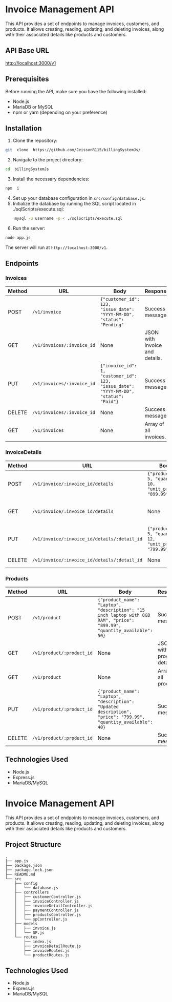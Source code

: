 
# Invoice Management API

This API provides a set of endpoints to manage invoices, customers, and products. It allows creating, reading, updating, and deleting invoices, along with their associated details like products and customers.

## API Base URL

[http://localhost:3000/v1](http://localhost:3000/v1)

## Prerequisites

Before running the API, make sure you have the following installed:

-   Node.js
-   MariaDB or MySQL
-   npm or yarn (depending on your preference)

## Installation

1.  Clone the repository:

```bash
git  clone  https://github.com/JeissonR115/billingSystemJs/
```

2.  Navigate to the project directory:

```bash
cd  billingSystemJs
```

3.  Install the necessary dependencies:

```bash
npm  i
```


4.  Set up your database configuration in `src/config/database.js`.
5.  Initialize the database by running the SQL script located in ./sqlScripts/execute.sql:
```bash
    mysql -u username -p < ./sqlScripts/execute.sql
```
6.  Run the server:
```bash
node app.js
```

The server will run at `http://localhost:3000/v1`.

## Endpoints

### Invoices
| Method | URL                        | Body                                                                                  | Response                       |
| ------ | -------------------------- | ------------------------------------------------------------------------------------- | ------------------------------ |
| POST   | `/v1/invoice`              | `{"customer_id": 123, "issue_date": "YYYY-MM-DD", "status": "Pending" `               | Success message                |
| GET    | `/v1/invoices/:invoice_id` | None                                                                                  | JSON with invoice and details. |
| PUT    | `/v1/invoices/:invoice_id` | `{"invoice_id": 1, "customer_id": 123, "issue_date": "YYYY-MM-DD", "status": "Paid"}` | Success message.               |
| DELETE | `/v1/invoices/:invoice_id` | None                                                                                  | Success message.               |
| GET    | `/v1/invoices`             | None                                                                                  | Array of all invoices.         |

### InvoiceDetails
| Method | URL                                          | Body                                                        | Response                       |
| ------ | -------------------------------------------- | ----------------------------------------------------------- | ------------------------------ |
| POST   | `/v1/invoice/:invoice_id/details`            | `{"product_id": 5, "quantity": 10, "unit_price": "899.99"}` | Success message.               |
| GET    | `/v1/invoice/:invoice_id/details`            | None                                                        | JSON with all invoice details. |
| PUT    | `/v1/invoice/:invoice_id/details/:detail_id` | `{"product_id": 5, "quantity": 12, "unit_price": "799.99"}` | Success message.               |
| DELETE | `/v1/invoice/:invoice_id/details/:detail_id` | None                                                        | Success message.               |

### Products
| Method | URL                       | Body                                                                                                                    | Response                   |
| ------ | ------------------------- | ----------------------------------------------------------------------------------------------------------------------- | -------------------------- |
| POST   | `/v1/product`             | `{"product_name": "Laptop", "description": "15 inch laptop with 8GB RAM", "price": "899.99", "quantity_available": 50}` | Success message.           |
| GET    | `/v1/product/:product_id` | None                                                                                                                    | JSON with product details. |
| GET    | `/v1/product`             | None                                                                                                                    | Array of all products.     |
| PUT    | `/v1/product/:product_id` | `{"product_name": "Laptop", "description": "Updated description", "price": "799.99", "quantity_available": 40}`         | Success message.           |
| DELETE | `/v1/product/:product_id` | None                                                                                                                    | Success message.           |

## Technologies Used

-   Node.js
-   Express.js
-   MariaDB/MySQL

# Invoice Management API

This API provides a set of endpoints to manage invoices, customers, and products. It allows creating, reading, updating, and deleting invoices, along with their associated details like products and customers.

## Project Structure

```
.
├── app.js
├── package.json
├── package-lock.json
├── README.md
└── src
    ├── config
    │   └── database.js
    ├── controllers
    │   ├── customerController.js
    │   ├── invoiceController.js
    │   ├── invoiceDetailController.js
    │   ├── paymentController.js
    │   ├── productsController.js
    │   └── spController.js
    ├── models
    │   ├── invoice.js
    │   └── SP.js
    └── routes
        ├── index.js
        ├── invoiceDetailRoute.js
        ├── invoiceRoutes.js
        └── productRoutes.js
```

## Technologies Used

- Node.js
- Express.js
- MariaDB/MySQL